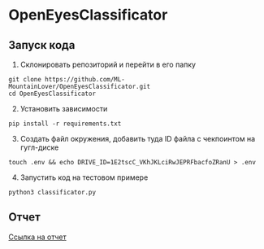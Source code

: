 # OpenEyesClassificator
## Запуск кода
1. Склонировать репозиторий и перейти в его папку
```
git clone https://github.com/ML-MountainLover/OpenEyesClassificator.git
cd OpenEyesClassificator
```
2. Установить зависимости
```
pip install -r requirements.txt
```
3. Создать файл окружения, добавить туда ID файла с чекпоинтом на гугл-диске
```
touch .env && echo DRIVE_ID=1E2tscC_VKhJKLciRwJEPRFbacfoZRanU > .env
```
4. Запустить код на тестовом примере
```
python3 classificator.py
```
## Отчет
  [Ссылка на отчет](report.pdf)